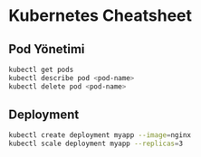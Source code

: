 # Kubernetes Cheatsheet

## Pod Yönetimi
```bash
kubectl get pods
kubectl describe pod <pod-name>
kubectl delete pod <pod-name>
```

## Deployment
```bash
kubectl create deployment myapp --image=nginx
kubectl scale deployment myapp --replicas=3
```
